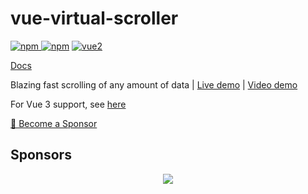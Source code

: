 # vue-virtual-scroller

[![npm](https://img.shields.io/npm/v/vue-virtual-scroller.svg) ![npm](https://img.shields.io/npm/dm/vue-virtual-scroller.svg)](https://www.npmjs.com/package/vue-virtual-scroller)
[![vue2](https://img.shields.io/badge/vue-2.x-brightgreen.svg)](https://vuejs.org/)

[Docs](./packages/vue-virtual-scroller/README.md)

Blazing fast scrolling of any amount of data | [Live demo](https://ashwin-psl.github.io/vue-virtual-scroller/) | [Video demo](https://www.youtube.com/watch?v=Uzq1KQV8f4k)

For Vue 3 support, see [here](https://github.com/ashwin-psl/vue-virtual-scroller/tree/master/packages/vue-virtual-scroller)

[💚️ Become a Sponsor](https://github.com/sponsors/ashwin-psl)

## Sponsors

<p align="center">
  <a href="https://guillaume-chau.info/sponsors/" target="_blank">
    <img src='https://ashwin-psl.netlify.app/sponsors.svg'/>
  </a>
</p>
